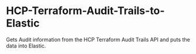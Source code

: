 # HCP-Terraform-Audit-Trails-to-Elastic
Gets Audit information from the HCP Terraform Audit Trails API and puts the data into Elastic.
